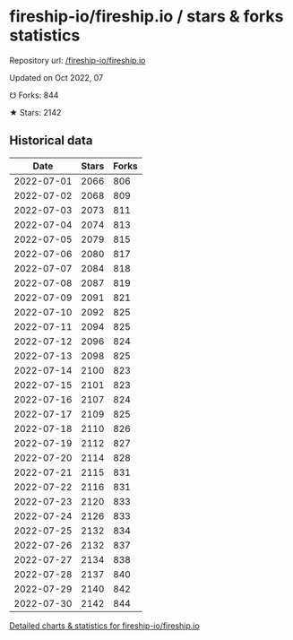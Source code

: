 # fireship-io/fireship.io / stars & forks statistics

Repository url: [/fireship-io/fireship.io](https://github.com/fireship-io/fireship.io)

Updated on Oct 2022, 07

☋ Forks: 844

★ Stars: 2142

## Historical data
| Date | Stars | Forks |
|------|-------|-------|
| 2022-07-01 | 2066 | 806 | 
| 2022-07-02 | 2068 | 809 | 
| 2022-07-03 | 2073 | 811 | 
| 2022-07-04 | 2074 | 813 | 
| 2022-07-05 | 2079 | 815 | 
| 2022-07-06 | 2080 | 817 | 
| 2022-07-07 | 2084 | 818 | 
| 2022-07-08 | 2087 | 819 | 
| 2022-07-09 | 2091 | 821 | 
| 2022-07-10 | 2092 | 825 | 
| 2022-07-11 | 2094 | 825 | 
| 2022-07-12 | 2096 | 824 | 
| 2022-07-13 | 2098 | 825 | 
| 2022-07-14 | 2100 | 823 | 
| 2022-07-15 | 2101 | 823 | 
| 2022-07-16 | 2107 | 824 | 
| 2022-07-17 | 2109 | 825 | 
| 2022-07-18 | 2110 | 826 | 
| 2022-07-19 | 2112 | 827 | 
| 2022-07-20 | 2114 | 828 | 
| 2022-07-21 | 2115 | 831 | 
| 2022-07-22 | 2116 | 831 | 
| 2022-07-23 | 2120 | 833 | 
| 2022-07-24 | 2126 | 833 | 
| 2022-07-25 | 2132 | 834 | 
| 2022-07-26 | 2132 | 837 | 
| 2022-07-27 | 2134 | 838 | 
| 2022-07-28 | 2137 | 840 | 
| 2022-07-29 | 2140 | 842 | 
| 2022-07-30 | 2142 | 844 | 


[Detailed charts & statistics for fireship-io/fireship.io](https://reviewgithub.com/rep/fireship-io/fireship.io)
